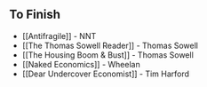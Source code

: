 ## To Finish

* [[Antifragile]] - NNT
* [[The Thomas Sowell Reader]] - Thomas Sowell
* [[The Housing Boom & Bust]] - Thomas Sowell
* [[Naked Economics]] - Wheelan
* [[Dear Undercover Economist]] - Tim Harford